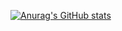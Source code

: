 [![Anurag's GitHub stats](https://github-readme-stats.vercel.app/api?username=sj7699)](https://github.com/anuraghazra/github-readme-stats)
